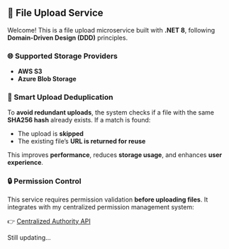 ## 🔐 File Upload Service

Welcome! This is a file upload microservice built with **.NET 8**, following **Domain-Driven Design (DDD)** principles.

### 🌐 Supported Storage Providers

* **AWS S3**
* **Azure Blob Storage**


### 🧠 Smart Upload Deduplication

To **avoid redundant uploads**, the system checks if a file with the same **SHA256 hash** already exists.
If a match is found:

* The upload is **skipped**
* The existing file’s **URL is returned for reuse**

This improves **performance**, reduces **storage usage**, and enhances **user experience**.


### 🔒 Permission Control

This service requires permission validation **before uploading files**.
It integrates with my centralized permission management system:

👉 [Centralized Authority API](https://github.com/sharisp/Centralized.Authority)




Still updating...

